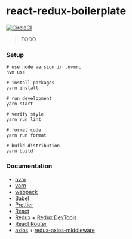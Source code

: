 # react-redux-boilerplate

[![CircleCI][circleci-image]][circleci-url]

[circleci-image]: https://circleci.com/gh/brightwindanalysis/react-redux-boilerplate.svg?style=svg
[circleci-url]: https://circleci.com/gh/brightwindanalysis/react-redux-boilerplate

> TODO

### Setup

```
# use node version in .nvmrc
nvm use

# install packages
yarn install

# run development
yarn start

# verify style
yarn run lint

# format code
yarn run format

# build distribution
yarn build
```

### Documentation

* [nvm](https://github.com/creationix/nvm)
* [yarn](https://yarnpkg.com/en)
* [webpack](https://webpack.js.org)
* [Babel](https://babeljs.io)
* [Prettier](https://prettier.io)
* [React](https://facebook.github.io/react)
* [Redux](http://redux.js.org) + [Redux DevTools](https://github.com/gaearon/redux-devtools)
* [React Router](https://reacttraining.com/react-router/web/guides/philosophy)
* [axios](https://github.com/mzabriskie/axios) + [redux-axios-middleware](https://github.com/svrcekmichal/redux-axios-middleware)
